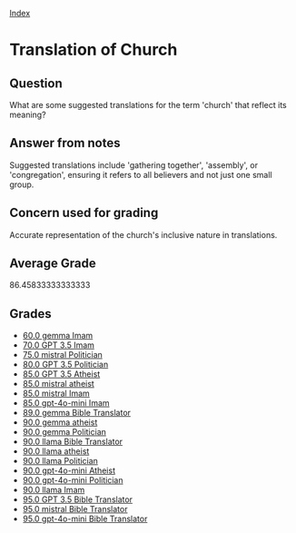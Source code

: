 
[Index](../../index.md)
# Translation of Church
## Question
What are some suggested translations for the term 'church' that reflect its meaning?

## Answer from notes
Suggested translations include 'gathering together', 'assembly', or 'congregation', ensuring it refers to all believers and not just one small group.

## Concern used for grading
Accurate representation of the church's inclusive nature in translations.

## Average Grade
86.45833333333333

## Grades
 * [60.0 gemma Imam](../answers/gemma_Imam/Translation_of_Church.md)
 * [70.0 GPT 3.5 Imam](../answers/GPT_3.5_Imam/Translation_of_Church.md)
 * [75.0 mistral Politician](../answers/mistral_Politician/Translation_of_Church.md)
 * [80.0 GPT 3.5 Politician](../answers/GPT_3.5_Politician/Translation_of_Church.md)
 * [85.0 GPT 3.5 Atheist](../answers/GPT_3.5_Atheist/Translation_of_Church.md)
 * [85.0 mistral atheist](../answers/mistral_atheist/Translation_of_Church.md)
 * [85.0 mistral Imam](../answers/mistral_Imam/Translation_of_Church.md)
 * [85.0 gpt-4o-mini Imam](../answers/gpt-4o-mini_Imam/Translation_of_Church.md)
 * [89.0 gemma Bible Translator](../answers/gemma_Bible_Translator/Translation_of_Church.md)
 * [90.0 gemma atheist](../answers/gemma_atheist/Translation_of_Church.md)
 * [90.0 gemma Politician](../answers/gemma_Politician/Translation_of_Church.md)
 * [90.0 llama Bible Translator](../answers/llama_Bible_Translator/Translation_of_Church.md)
 * [90.0 llama atheist](../answers/llama_atheist/Translation_of_Church.md)
 * [90.0 llama Politician](../answers/llama_Politician/Translation_of_Church.md)
 * [90.0 gpt-4o-mini Atheist](../answers/gpt-4o-mini_Atheist/Translation_of_Church.md)
 * [90.0 gpt-4o-mini Politician](../answers/gpt-4o-mini_Politician/Translation_of_Church.md)
 * [90.0 llama Imam](../answers/llama_Imam/Translation_of_Church.md)
 * [95.0 GPT 3.5 Bible Translator](../answers/GPT_3.5_Bible_Translator/Translation_of_Church.md)
 * [95.0 mistral Bible Translator](../answers/mistral_Bible_Translator/Translation_of_Church.md)
 * [95.0 gpt-4o-mini Bible Translator](../answers/gpt-4o-mini_Bible_Translator/Translation_of_Church.md)
